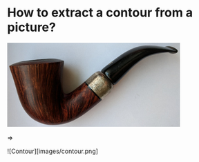 # How to extract a contour from a picture?

![The original picture](images/pipe/orig-400x.jpg)

=> 

![Contour][images/contour.png]
